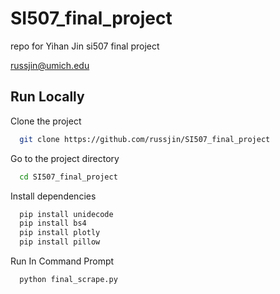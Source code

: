 # SI507_final_project
repo for Yihan Jin si507 final project 

russjin@umich.edu

## Run Locally

Clone the project

```bash
  git clone https://github.com/russjin/SI507_final_project
```
Go to the project directory
```bash
  cd SI507_final_project
```
Install dependencies
```bash
  pip install unidecode
  pip install bs4
  pip install plotly
  pip install pillow
```

Run In Command Prompt
```bash
  python final_scrape.py
```
